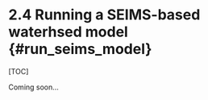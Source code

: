 2.4 Running a SEIMS-based waterhsed model {#run_seims_model}
============================================================

[TOC]

Coming soon...
